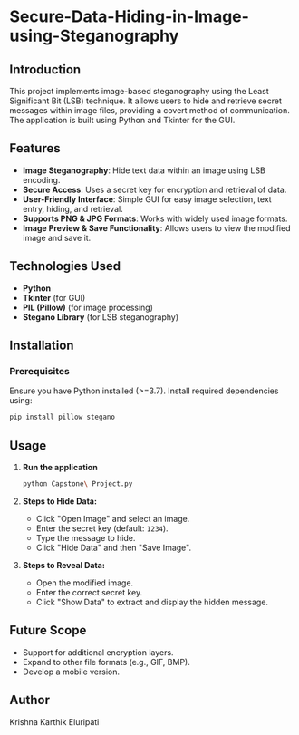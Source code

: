 # Secure-Data-Hiding-in-Image-using-Steganography

## Introduction  
This project implements image-based steganography using the Least Significant Bit (LSB) technique. It allows users to hide and retrieve secret messages within image files, providing a covert method of communication. The application is built using Python and Tkinter for the GUI.

## Features  
- **Image Steganography**: Hide text data within an image using LSB encoding.  
- **Secure Access**: Uses a secret key for encryption and retrieval of data.  
- **User-Friendly Interface**: Simple GUI for easy image selection, text entry, hiding, and retrieval.  
- **Supports PNG & JPG Formats**: Works with widely used image formats.  
- **Image Preview & Save Functionality**: Allows users to view the modified image and save it.  

## Technologies Used  
- **Python**  
- **Tkinter** (for GUI)  
- **PIL (Pillow)** (for image processing)  
- **Stegano Library** (for LSB steganography)  

## Installation  

### Prerequisites  
Ensure you have Python installed (>=3.7). Install required dependencies using:  

```bash
pip install pillow stegano
```

## Usage  

1. **Run the application**  
   ```bash
   python Capstone\ Project.py
   ```

2. **Steps to Hide Data:**  
   - Click "Open Image" and select an image.  
   - Enter the secret key (default: `1234`).  
   - Type the message to hide.  
   - Click "Hide Data" and then "Save Image".  

3. **Steps to Reveal Data:**  
   - Open the modified image.  
   - Enter the correct secret key.  
   - Click "Show Data" to extract and display the hidden message.  

## Future Scope  
- Support for additional encryption layers.  
- Expand to other file formats (e.g., GIF, BMP).  
- Develop a mobile version.  

## Author  
Krishna Karthik Eluripati  
